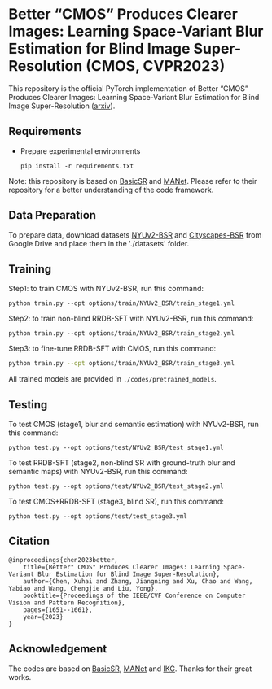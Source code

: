 
# Better “CMOS” Produces Clearer Images: Learning Space-Variant Blur Estimation for Blind Image Super-Resolution (CMOS, CVPR2023)

This repository is the official PyTorch implementation of Better “CMOS” Produces Clearer Images: Learning Space-Variant Blur Estimation for Blind Image Super-Resolution
([arxiv](https://arxiv.org/abs/2304.03542)).


## Requirements
- Prepare experimental environments
  ```
  pip install -r requirements.txt
  ```

Note: this repository is based on [BasicSR](https://github.com/xinntao/BasicSR#memo-codebase-designs-and-conventions) and [MANet](https://github.com/JingyunLiang/MANet). Please refer to their repository for a better understanding of the code framework.


## Data Preparation
To prepare data, download datasets [NYUv2-BSR](https://drive.google.com/file/d/1W9zy45nvje8zQ7QaU0DK1c_9hPeGqB8R/view?usp=drive_link) and [Cityscapes-BSR](https://drive.google.com/file/d/1RLcLZbdq7qhqDgl4elywKSZX3Sq7Nwd3/view?usp=drive_link) from Google Drive and place them in the './datasets' folder.


## Training
Step1: to train CMOS with NYUv2-BSR, run this command:

```
python train.py --opt options/train/NYUv2_BSR/train_stage1.yml
```

Step2: to train non-blind RRDB-SFT with NYUv2-BSR, run this command:

```
python train.py --opt options/train/NYUv2_BSR/train_stage2.yml
```

Step3: to fine-tune RRDB-SFT with CMOS, run this command:

```bash
python train.py --opt options/train/NYUv2_BSR/train_stage3.yml
```

All trained models are provided in `./codes/pretrained_models`.


## Testing

To test CMOS (stage1, blur and semantic estimation) with NYUv2-BSR, run this command:

```
python test.py --opt options/test/NYUv2_BSR/test_stage1.yml
```
To test RRDB-SFT (stage2, non-blind SR with ground-truth blur and semantic maps) with NYUv2-BSR, run this command:

```
python test.py --opt options/test/NYUv2_BSR/test_stage2.yml
```
To test CMOS+RRDB-SFT (stage3, blind SR), run this command:

```
python test.py --opt options/test/test_stage3.yml
```

## Citation
    @inproceedings{chen2023better,
        title={Better" CMOS" Produces Clearer Images: Learning Space-Variant Blur Estimation for Blind Image Super-Resolution},
        author={Chen, Xuhai and Zhang, Jiangning and Xu, Chao and Wang, Yabiao and Wang, Chengjie and Liu, Yong},
        booktitle={Proceedings of the IEEE/CVF Conference on Computer Vision and Pattern Recognition},
        pages={1651--1661},
        year={2023}
    }

## Acknowledgement

The codes are based on [BasicSR](https://github.com/xinntao/BasicSR), [MANet](https://github.com/JingyunLiang/MANet) and [IKC](https://github.com/yuanjunchai/IKC). Thanks for their great works.



